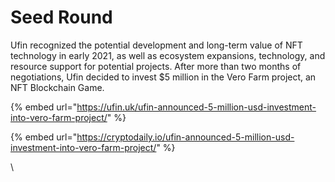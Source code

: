 # Seed Round

Ufin recognized the potential development and long-term value of NFT technology in early 2021, as well as ecosystem expansions, technology, and resource support for potential projects. After more than two months of negotiations, Ufin decided to invest $5 million in the Vero Farm project, an NFT Blockchain Game.

{% embed url="https://ufin.uk/ufin-announced-5-million-usd-investment-into-vero-farm-project/" %}

{% embed url="https://cryptodaily.io/ufin-announced-5-million-usd-investment-into-vero-farm-project/" %}





\
